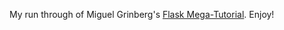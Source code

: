 My run through of Miguel Grinberg's [Flask Mega-Tutorial](http://blog.miguelgrinberg.com/post/the-flask-mega-tutorial-part-i-hello-world).  Enjoy!
